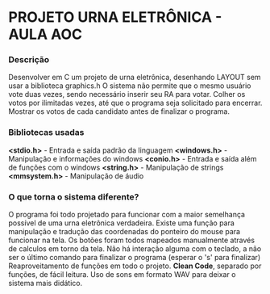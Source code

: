 # PROJETO URNA ELETRÔNICA - AULA AOC

### Descrição
Desenvolver em C um projeto de urna eletrônica, desenhando LAYOUT sem usar a biblioteca graphics.h
O sistema não permite que o mesmo usuário vote duas vezes, sendo necessário inserir seu RA para votar.
Colher os votos por ilimitadas vezes, até que o programa seja solicitado para encerrar.
Mostrar os votos de cada candidato antes de finalizar o programa.

### Bibliotecas usadas
**<stdio.h>** - Entrada e saída padrão da linguagem
**<windows.h>** - Manipulação e informações do windows
**<conio.h>** - Entrada e saída além de funções com o windows
**<string.h>** - Manipulação de strings
**<mmsystem.h>** - Manipulação de áudio

### O que torna o sistema diferente?
O programa foi todo projetado para funcionar com a maior semelhança possível de uma urna eletrônica verdadeira.
Existe uma função para manipulação e tradução das coordenadas do ponteiro do mouse para funcionar na tela.
Os botões foram todos mapeados manualmente através de calculos em torno da tela.
Não há interação alguma com o teclado, a não ser o último comando para finalizar o programa (esperar o 's' para finalizar)
Reaproveitamento de funções em todo o projeto.
**Clean Code**, separado por funções, de fácil leitura.
Uso de sons em formato WAV para deixar o sistema mais didático.

 
